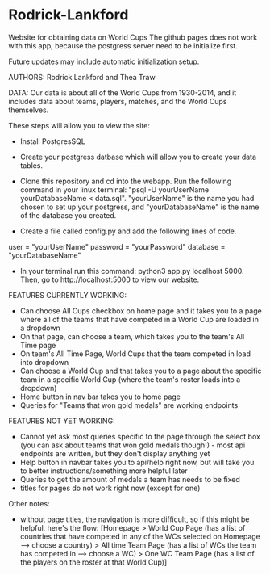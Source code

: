 # Rodrick-Lankford
Website for obtaining data on World Cups
The github pages does not work with this app, because the postgress server need to be initialize first.

Future updates may include automatic initialization setup.


AUTHORS: Rodrick Lankford and Thea Traw

DATA: Our data is about all of the World Cups from 1930-2014, and it includes data about teams, players, matches, and the World Cups themselves. 

These steps will allow you to view the site:
- Install PostgresSQL

- Create your postgress datbase which will allow you to create your data tables.

- Clone this repository and cd into the webapp. Run the following command in your linux terminal: "psql -U yourUserName yourDatabaseName < data.sql". "yourUserName" is the name you had chosen to set up your postgress, and "yourDatabaseName" is the name of the database you created.

- Create a file called config.py and add the following lines of code.

user = "yourUserName" 
password = "yourPassword" 
database = "yourDatabaseName"

- In your terminal run this command: python3 app.py localhost 5000. Then, go to http://localhost:5000 to view our website.

FEATURES CURRENTLY WORKING:
- Can choose All Cups checkbox on home page and it takes you to a page where all of the teams that have competed in a World Cup are loaded in a dropdown
- On that page, can choose a team, which takes you to the team's All Time page
- On team's All Time Page, World Cups that the team competed in load into dropdown
- Can choose a World Cup and that takes you to a page about the specific team in a specific World Cup (where the team's roster loads into a dropdown)
- Home button in nav bar takes you to home page
- Queries for "Teams that won gold medals" are working endpoints

FEATURES NOT YET WORKING:
- Cannot yet ask most queries specific to the page through the select box (you can ask about teams that won gold medals though!) - most api endpoints are written, but they don't display anything yet 
- Help button in navbar takes you to api/help right now, but will take you to better instructions/something more helpful later
- Queries to get the amount of medals a team has needs to be fixed
- titles for pages do not work right now (except for one)

Other notes:
- without page titles, the navigation is more difficult, so if this might be helpful, here's the flow:
[Homepage > World Cup Page (has a list of countries that have competed in any of the WCs selected on Homepage --> choose a country) > All time Team Page (has a list of WCs the team has competed in --> choose a WC) > One WC Team Page (has a list of the players on the roster at that World Cup)]
